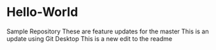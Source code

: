 # Hello-World
Sample Repository
These are feature updates for the master
This is an update using Git Desktop
This is a new edit to the readme
